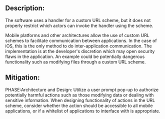 ## Description:

The software uses a handler for a custom URL scheme, but it does not properly restrict which actors can invoke the handler using the scheme.

Mobile platforms and other architectures allow the use of custom URL schemes to facilitate communication between applications. In the case of iOS, this is the only method to do inter-application communication. The implementation is at the developer's discretion which may open security flaws in the application. An example could be potentially dangerous functionality such as modifying files through a custom URL scheme.

## Mitigation:


PHASE:Architecture and Design:
Utilize a user prompt pop-up to authorize potentially harmful actions such as those modifying data or dealing with sensitive information. When designing functionality of actions in the URL scheme, consider whether the action should be accessible to all mobile applications, or if a whitelist of applications to interface with is appropriate.

